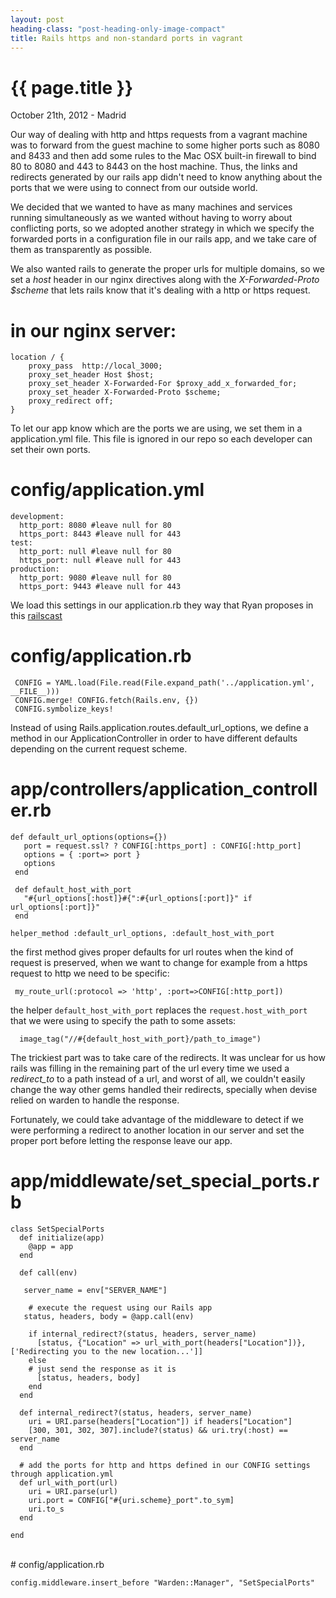 ```yaml
---
layout: post
heading-class: "post-heading-only-image-compact"
title: Rails https and non-standard ports in vagrant
---
```


{{ page.title }}
================

<p class="meta">October 21th, 2012 - Madrid</p>

Our way of dealing with http and https requests from a vagrant machine
was to forward from the guest machine to some higher ports such as 8080
and 8433 and then add some rules to the Mac OSX built-in firewall to
bind 80 to 8080 and 443 to 8443 on the host machine. Thus, the links and
redirects generated by our rails app didn't need to know anything about the ports
that we were using to connect from our outside world.

We decided that we wanted to have as many machines and services
running simultaneously as we wanted without having to worry about
conflicting ports, so we adopted another strategy in which we specify
the forwarded ports in a configuration file in our rails app, and we
take care of them as transparently as possible.

We also wanted rails to generate the proper urls for multiple domains,
so we set a <em>host</em> header in our nginx directives along with the
<em> X-Forwarded-Proto $scheme</em> that lets rails know that it's
dealing with a http or https request.

# in our nginx server:
    location / {
        proxy_pass  http://local_3000;
        proxy_set_header Host $host;
        proxy_set_header X-Forwarded-For $proxy_add_x_forwarded_for;
        proxy_set_header X-Forwarded-Proto $scheme;
        proxy_redirect off;
    }


To let our app know which are the ports we are using, we set them in a
application.yml file. This file is ignored in our repo so each developer
can set their own ports.

# config/application.yml

    development:
      http_port: 8080 #leave null for 80
      https_port: 8443 #leave null for 443
    test:
      http_port: null #leave null for 80
      https_port: null #leave null for 443
    production:
      http_port: 9080 #leave null for 80
      https_port: 9443 #leave null for 443

We load this settings in our application.rb they way that Ryan proposes
in this <a href="http://railscasts.com/episodes/85-yaml-configuration-revised">railscast</a>

# config/application.rb

     CONFIG = YAML.load(File.read(File.expand_path('../application.yml', __FILE__)))
     CONFIG.merge! CONFIG.fetch(Rails.env, {})
     CONFIG.symbolize_keys!



Instead of using Rails.application.routes.default_url_options, we define
a method in our ApplicationController in order to have different
defaults depending on the current request scheme.

# app/controllers/application_controller.rb

    def default_url_options(options={})
       port = request.ssl? ? CONFIG[:https_port] : CONFIG[:http_port]
       options = { :port=> port }
       options
     end

     def default_host_with_port
       "#{url_options[:host]}#{":#{url_options[:port]}" if url_options[:port]}"
     end

    helper_method :default_url_options, :default_host_with_port


the first method gives proper defaults for url routes when the kind of
request is preserved, when we want to change for example from a https
request to http we need to be specific:

     my_route_url(:protocol => 'http', :port=>CONFIG[:http_port])

the helper <code>default_host_with_port</code> replaces the <code>request.host_with_port</code> that we were using to specify the path to some assets:

      image_tag("//#{default_host_with_port}/path_to_image")


The trickiest part was to take care of the redirects. It was unclear for
us how rails was filling in the remaining part of the url every time we
used a <em>redirect_to</em> to a path instead of a url, and worst of
all, we couldn't easily change the way other gems handled their redirects,
specially when devise relied on warden to handle the response.


Fortunately, we could take advantage of the middleware to detect if
we were performing a redirect to another location in our server
and set the proper port before letting the response leave our app.

# app/middlewate/set_special_ports.rb

    class SetSpecialPorts
      def initialize(app)
        @app = app
      end

      def call(env)

       server_name = env["SERVER_NAME"]

        # execute the request using our Rails app
       status, headers, body = @app.call(env)

        if internal_redirect?(status, headers, server_name)
          [status, {"Location" => url_with_port(headers["Location"])}, ['Redirecting you to the new location...']]
        else
        # just send the response as it is
          [status, headers, body]
        end
      end

      def internal_redirect?(status, headers, server_name)
        uri = URI.parse(headers["Location"]) if headers["Location"]
        [300, 301, 302, 307].include?(status) && uri.try(:host) == server_name
      end

      # add the ports for http and https defined in our CONFIG settings through application.yml
      def url_with_port(url)
        uri = URI.parse(url)
        uri.port = CONFIG["#{uri.scheme}_port".to_sym]
        uri.to_s
      end

    end

<br />
# config/application.rb

    config.middleware.insert_before "Warden::Manager", "SetSpecialPorts"
